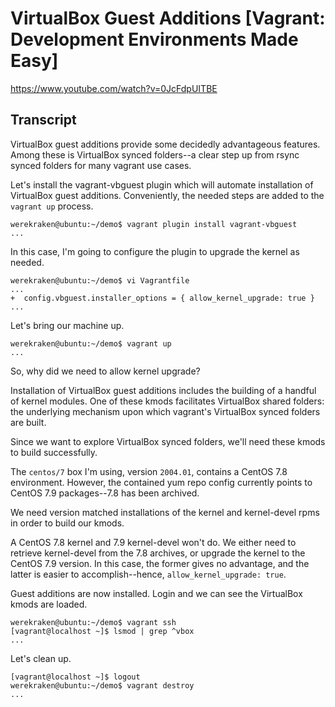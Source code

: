 # VirtualBox Guest Additions [Vagrant: Development Environments Made Easy]

https://www.youtube.com/watch?v=0JcFdpUITBE

## Transcript

VirtualBox guest additions provide some decidedly advantageous features. Among these is VirtualBox synced folders--a clear step up from rsync synced folders for many vagrant use cases.

Let's install the vagrant-vbguest plugin which will automate installation of VirtualBox guest additions. Conveniently, the needed steps are added to the `vagrant up` process.
```
werekraken@ubuntu:~/demo$ vagrant plugin install vagrant-vbguest
...
```
In this case, I'm going to configure the plugin to upgrade the kernel as needed.

```
werekraken@ubuntu:~/demo$ vi Vagrantfile
...
+  config.vbguest.installer_options = { allow_kernel_upgrade: true }
...
```
Let's bring our machine up.
```
werekraken@ubuntu:~/demo$ vagrant up
...
```
So, why did we need to allow kernel upgrade?

Installation of VirtualBox guest additions includes the building of a handful of kernel modules. One of these kmods facilitates VirtualBox shared folders: the underlying mechanism upon which vagrant's VirtualBox synced folders are built.

Since we want to explore VirtualBox synced folders, we'll need these kmods to build successfully.

The `centos/7` box I'm using, version `2004.01`, contains a CentOS 7.8 environment. However, the contained yum repo config currently points to CentOS 7.9 packages--7.8 has been archived.

We need version matched installations of the kernel and kernel-devel rpms in order to build our kmods.

A CentOS 7.8 kernel and 7.9 kernel-devel won't do. We either need to retrieve kernel-devel from the 7.8 archives, or upgrade the kernel to the CentOS 7.9 version. In this case, the former gives no advantage, and the latter is easier to accomplish--hence, `allow_kernel_upgrade: true`.

Guest additions are now installed. Login and we can see the VirtualBox kmods are loaded.
```
werekraken@ubuntu:~/demo$ vagrant ssh
[vagrant@localhost ~]$ lsmod | grep ^vbox
...
```
Let's clean up.
```
[vagrant@localhost ~]$ logout
werekraken@ubuntu:~/demo$ vagrant destroy
...
```
